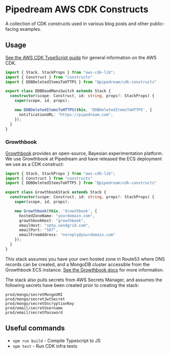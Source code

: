 # Pipedream AWS CDK Constructs

A collection of CDK constructs used in various blog posts and other public-facing examples.

## Usage

[See the AWS CDK TypeScript guide](https://docs.aws.amazon.com/cdk/v2/guide/work-with-cdk-typescript.html) for general information on the AWS CDK.

```typescript
import { Stack, StackProps } from "aws-cdk-lib";
import { Construct } from "constructs" 
import { DDBDeletedItemsToHTTPS } from "@pipedream/cdk-constructs"

export class DDBDeadMansSwitch extends Stack {
  constructor(scope: Construct, id: string, props?: StackProps) {
    super(scope, id, props);

    new DDBDeletedItemsToHTTPS(this, 'DDBDeletedItemsToHTTPS', {
      notificationURL: "https://pipedream.com",
    });
  }
}
```

### Growthbook

[Growthbook](http://growthbook.com/) provides an open-source, Bayesian experimentation platform. We use Growthbook at Pipedream and have released the ECS deployment we use as a CDK construct:

```typescript
import { Stack, StackProps } from "aws-cdk-lib";
import { Construct } from "constructs" 
import { DDBDeletedItemsToHTTPS } from "@pipedream/cdk-constructs"

export class GrowthbookStack extends Stack {
  constructor(scope: Construct, id: string, props?: StackProps) {
    super(scope, id, props);

    new Growthbook(this, 'Growthbook', {
      hostedZoneName: "yourdomain.com",
      growthbookHost: "growthbook",
      emailHost: "smtp.sendgrid.com",
      emailPort: "587",
      emailFromAddress: "noreply@yourdomain.com" 
    });
  }
}
```

This stack assumes you have your own hosted zone in Route53 where DNS records can be created, and a MongoDB cluster accessible from the Growthbook ECS instance. [See the Growthbook docs](https://docs.growthbook.io/self-host) for more information.

The stack also pulls secrets from AWS Secrets Manager, and assumes the following secrets have been created prior to creating the stack:

```
prod/mongo/secretMongoURI
prod/mongo/secretJwtSecret
prod/mongo/secretEncryptionKey
prod/email/secretUsername
prod/email/secretPassword
```

## Useful commands

- `npm run build` - Compile Typescript to JS
- `npm test` - Run CDK infra tests
